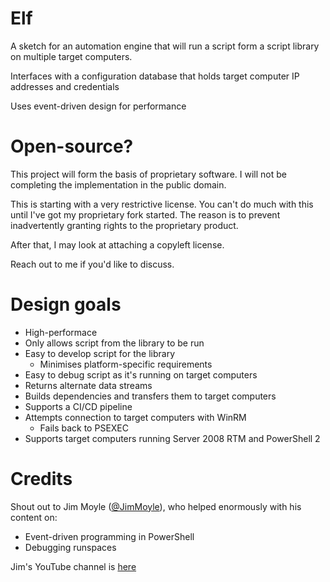# Elf

A sketch for an automation engine that will run a script form a script library on multiple target computers.

Interfaces with a configuration database that holds target computer IP addresses and credentials

Uses event-driven design for performance

# Open-source?

This project will form the basis of proprietary software. I will not be completing the implementation in the public domain.

This is starting with a very restrictive license. You can't do much with this until I've got my proprietary fork started. The reason is to prevent inadvertently granting rights to the proprietary product.

After that, I may look at attaching a copyleft license.

Reach out to me if you'd like to discuss.

# Design goals

- High-performace
- Only allows script from the library to be run
- Easy to develop script for the library
  - Minimises platform-specific requirements
- Easy to debug script as it's running on target computers
- Returns alternate data streams
- Builds dependencies and transfers them to target computers
- Supports a CI/CD pipeline
- Attempts connection to target computers with WinRM
  - Fails back to PSEXEC
- Supports target computers running Server 2008 RTM and PowerShell 2

# Credits
Shout out to Jim Moyle ([@JimMoyle](https://twitter.com/jimmoyle)), who helped enormously with his content on:
- Event-driven programming in PowerShell
- Debugging runspaces

Jim's YouTube channel is [here](https://www.youtube.com/channel/UCjUtHlDsAIasXffpiORfwUA)